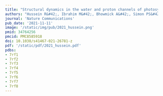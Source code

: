 ```yaml
---
title: "Structural dynamics in the water and proton channels of photosystem II during the S2 to S3 transition"
authors: "Hussein R&#42;, Ibrahim M&#42;, Bhowmick A&#42;, Simon PS&#42;, Chatterjee R&#42;, Lassalle L, Doyle M, Bogacz I, Kim I-S, Cheah MH, Gul S, de Lichtenberg C, Chernev P, Pham CC, **Young ID**, Carbajo S, Fuller FD, Alonso-Mori R, Batyuk A, Sutherlin KD, Brewster AS, Bolotovsky R, Mendez D, Holton JM, Moriarty NW, Adams PD, Bergmann U, Sauter NK, Dobbek H, Messinger J, Zouni A, Kern J, Yachandra VK, Yano J."
journal: 'Nature Communications'
pub_date: '2021-11-11'
image: '/static/img/pub/2021_hussein.png'
pmid: 34764256
pmcid: PMC8585918
doi: 10.1038/s41467-021-26781-z
pdf: '/static/pdf/2021_hussein.pdf'
pdbs:
- 7rf1
- 7rf2
- 7rf3
- 7rf4
- 7rf5
- 7rf6
- 7rf7
- 7rf8
---
```

